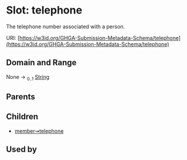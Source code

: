 
# Slot: telephone


The telephone number associated with a person.

URI: [https://w3id.org/GHGA-Submission-Metadata-Schema/telephone](https://w3id.org/GHGA-Submission-Metadata-Schema/telephone)


## Domain and Range

None &#8594;  <sub>0..1</sub> [String](types/String.md)

## Parents


## Children

 *  [member➞telephone](member_telephone.md)

## Used by

